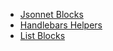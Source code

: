 - [Jsonnet Blocks](https://www.courier.com/docs/platform/content/content-blocks/jsonnet-blocks/#working-with-jsonnet-blocks)
- [Handlebars Helpers](https://www.courier.com/docs/platform/content/notification-designer/handlebars-helpers)
- [List Blocks](https://www.courier.com/docs/platform/content/content-blocks/list-blocks/)
